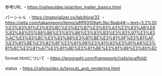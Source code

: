 参考URL
・https://railsguides.jp/action_mailer_basics.html

パーシャル
・https://materializer.co/lab/blog/32
・https://qiita.com/takannporo/items/a8ff93109afc3bc3bab4#:~:text=3.2%20%E3%83%91%E3%83%BC%E3%82%B7%E3%83%A3%E3%83%AB%E9%83%A8%E5%88%86%E3%83%86%E3%83%B3%E3%83%97%E3%83%AC%E3%83%BC%E3%83%88%E3%81%BE%E3%81%9F%E3%81%AF,%E3%81%BE%E3%82%8F%E3%81%99%E3%81%93%E3%81%A8%E3%81%8C%E3%81%A7%E3%81%8D%E3%81%BE%E3%81%99%E3%80%82

format.htmlについて
・https://prograshi.com/framework//rails/scaffold/

status
・https://railsguides.jp/layouts_and_rendering.html